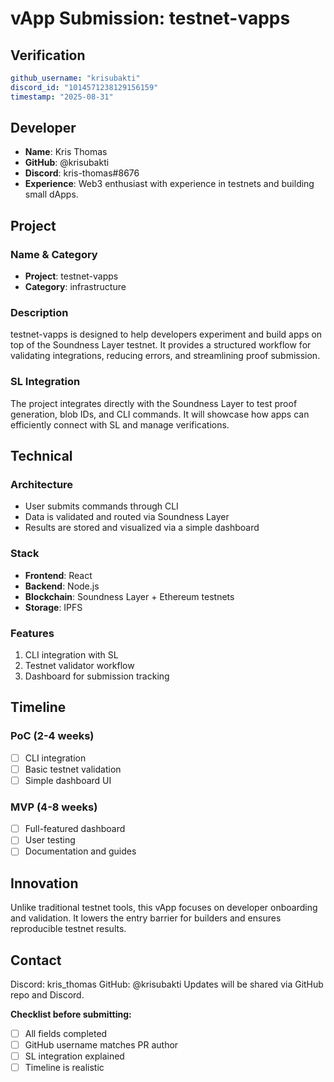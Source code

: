 
# vApp Submission: testnet-vapps

## Verification
```yaml
github_username: "krisubakti"
discord_id: "1014571238129156159"
timestamp: "2025-08-31"
```

## Developer
- **Name**: Kris Thomas
- **GitHub**: @krisubakti
- **Discord**: kris-thomas#8676
- **Experience**: Web3 enthusiast with experience in testnets and building small dApps.

## Project

### Name & Category
- **Project**: testnet-vapps
- **Category**: infrastructure

### Description
testnet-vapps is designed to help developers experiment and build apps on top of the Soundness Layer testnet.
It provides a structured workflow for validating integrations, reducing errors, and streamlining proof submission.

### SL Integration  
The project integrates directly with the Soundness Layer to test proof generation, blob IDs, and CLI commands.
It will showcase how apps can efficiently connect with SL and manage verifications.

## Technical

### Architecture
- User submits commands through CLI
- Data is validated and routed via Soundness Layer
- Results are stored and visualized via a simple dashboard

### Stack
- **Frontend**: React
- **Backend**: Node.js
- **Blockchain**: Soundness Layer + Ethereum testnets
- **Storage**: IPFS

### Features
1. CLI integration with SL
2. Testnet validator workflow
3. Dashboard for submission tracking

## Timeline

### PoC (2-4 weeks)
- [ ] CLI integration
- [ ] Basic testnet validation
- [ ] Simple dashboard UI

### MVP (4-8 weeks)  
- [ ] Full-featured dashboard
- [ ] User testing
- [ ] Documentation and guides

## Innovation
Unlike traditional testnet tools, this vApp focuses on developer onboarding and validation.
It lowers the entry barrier for builders and ensures reproducible testnet results.

## Contact
Discord: kris_thomas
GitHub: @krisubakti
Updates will be shared via GitHub repo and Discord.


**Checklist before submitting:**
- [ ] All fields completed
- [ ] GitHub username matches PR author  
- [ ] SL integration explained
- [ ] Timeline is realistic
